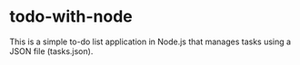 # todo-with-node
This is a simple to-do list application in Node.js that manages tasks using a JSON file (tasks.json).
